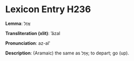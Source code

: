 # Lexicon Entry H236

**Lemma**: אֲזַל

**Transliteration (xlit)**: ʼăzal

**Pronunciation**: az-al'

**Description**:
(Aramaic) the same as אָזַל; to depart; go (up).
